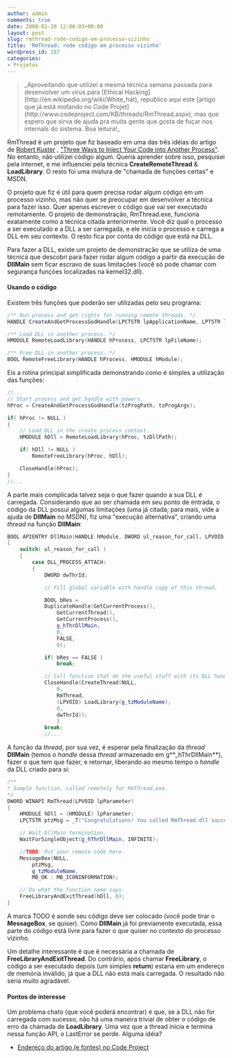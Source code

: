 ```yaml
---
author: admin
comments: true
date: 2008-01-28 12:00:03+00:00
layout: post
slug: rmthread-rode-codigo-em-processo-vizinho
title: 'RmThread: rode código em processo vizinho'
wordpress_id: 287
categories:
- Projetos
---
```


<blockquote>_Aproveitando que utilizei a mesma técnica semana passada para desenvolver um vírus para [Ethical Hacking](http://en.wikipedia.org/wiki/White_hat), republico aqui este [artigo que já está mofando no Code Projet](http://www.codeproject.com/KB/threads/RmThread.aspx), mas que espero que sirva de ajuda pra muita gente que gosta de fuçar nos internals do sistema. Boa leitura!_</blockquote>



RmThread é um projeto que fiz baseado em uma das três idéias do artigo de [Robert Kuster](http://www.codeproject.com/script/profile/whos_who.asp?id=136330) , ["Three Ways to Inject Your Code into Another Process"](http://www.codeproject.com/threads/winspy.asp). No entanto, não utilizei código algum. Queria aprender sobre isso, pesquisei pela internet, e me influenciei pela técnica **CreateRemoteThread** & **LoadLibrary**. O resto foi uma mistura de "chamada de funções certas" e MSDN.


O projeto que fiz é útil para quem precisa rodar algum código em um processo vizinho, mas não quer se preocupar em desenvolver a técnica para fazer isso. Quer apenas escrever o código que vai ser executado remotamente. O projeto de demonstração, RmThread.exe, funciona exatamente como a técnica citada anteriormente. Você diz qual o processo a ser executado e a DLL a ser carregada, e ele inicia o processo e carrega a DLL em seu contexto. O resto fica por conta do código que está na DLL.

Para fazer a DLL, existe um projeto de demonstração que se utiliza de uma técnica que descobri para fazer rodar algum código a partir da execução de **DllMain** sem ficar escravo de suas limitações (você só pode chamar com segurança funções localizadas na kernel32.dll).



#### Usando o código



Existem três funções que poderão ser utilizadas pelo seu programa:

```cpp
/** Run process and get rights for running remote threads. */
HANDLE CreateAndGetProcessGodHandle(LPCTSTR lpApplicationName, LPTSTR lpCommandLine);

/** Load DLL in another process. */
HMODULE RemoteLoadLibrary(HANDLE hProcess, LPCTSTR lpFileName);

/** Free DLL in another process. */
BOOL RemoteFreeLibrary(HANDLE hProcess, HMODULE hModule); 

```


Eis a rotina principal simplificada demonstrando como é simples a utilização das funções:

```cpp
//...
// Start process and get handle with powers.
hProc = CreateAndGetProcessGodHandle(tzProgPath, tzProgArgs);

if( hProc != NULL )
{
	// Load DLL in the create process context.
	HMODULE hDll = RemoteLoadLibrary(hProc, tzDllPath);

	if( hDll != NULL )
		RemoteFreeLibrary(hProc, hDll);

	CloseHandle(hProc);
}
//... 

```


A parte mais complicada talvez seja o que fazer quando a sua DLL é carregada. Considerando que ao ser chamada em seu ponto de entrada, o código da DLL possui algumas limitações (uma já citada; para mais, vide a ajuda de **DllMain** no MSDN), fiz uma "execução alternativa", criando uma _thread_ na função **DllMain**:

```cpp
BOOL APIENTRY DllMain(HANDLE hModule, DWORD ul_reason_for_call, LPVOID lpReserved)
{
	switch( ul_reason_for_call )
	{
		case DLL_PROCESS_ATTACH:
		{
			DWORD dwThrId;

			// Fill global variable with handle copy of this thread.

			BOOL bRes =
			DuplicateHandle(GetCurrentProcess(),
				GetCurrentThread(),
				GetCurrentProcess(),
				g_hThrDllMain,
				0,
				FALSE,
				0);

			if( bRes == FALSE )
				break;

			// Call function that do the useful stuff with its DLL handle.
			CloseHandle(CreateThread(NULL,
				0,
				RmThread,
				(LPVOID) LoadLibrary(g_tzModuleName),
				0,
				dwThrId));
				}
			break;
			//... 

```


A função da _thread_, por sua vez, é esperar pela finalização da _thread_ **DllMain** (temos o _handle_ dessa _thread_ armazenado em g**_hThrDllMain**), fazer o que tem que fazer, e retornar, liberando ao mesmo tempo o _handle_ da DLL criado para si:

```cpp
/**
* Sample function, called remotely for RmThread.exe.
*/
DWORD WINAPI RmThread(LPVOID lpParameter)
{
	HMODULE hDll = (HMODULE) lpParameter;
	LPCTSTR ptzMsg = _T("Congratulations! You called RmThread.dll successfully!");

	// Wait DllMain termination.
	WaitForSingleObject(g_hThrDllMain, INFINITE);

	//TODO: Put your remote code here.
	MessageBox(NULL,
		ptzMsg,
		g_tzModuleName,
		MB_OK : MB_ICONINFORMATION);

	// Do what the function name says.
	FreeLibraryAndExitThread(hDll, 0);
} 

```


A marca TODO é aonde seu código deve ser colocado (você pode tirar o **MessageBox**, se quiser). Como **DllMain** já foi previamente executada, essa parte do código está livre para fazer o que quiser no contexto do processo vizinho.

Um detalhe interessante é que é necessária a chamada de **FreeLibraryAndExitThread**. Do contrário, após chamar **FreeLibrary**, o código a ser executado depois (um simples **return**) estaria em um endereço de memória inválido, já que a DLL não está mais carregada. O resultado não seria muito agradável.



#### Pontos de interesse



Um problema chato (que você poderá encontrar) é que, se a DLL não for carregada com sucesso, não há uma maneira trivial de obter o código de erro da chamada de **LoadLibrary**. Uma vez que a thread inicia e termina nessa função API, o LastError se perde. Alguma idéia?




    
  * [Endereço do artigo (e fontes) no Code Project](http://www.codeproject.com/KB/threads/RmThread.aspx)


